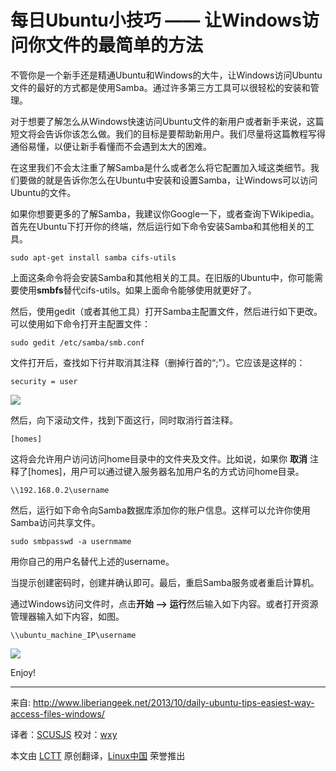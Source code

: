 每日Ubuntu小技巧  —— 让Windows访问你文件的最简单的方法
==============================================

不管你是一个新手还是精通Ubuntu和Windows的大牛，让Windows访问Ubuntu文件的最好的方式都是使用Samba。通过许多第三方工具可以很轻松的安装和管理。

对于想要了解怎么从Windows快速访问Ubuntu文件的新用户或者新手来说，这篇短文将会告诉你该怎么做。我们的目标是要帮助新用户。我们尽量将这篇教程写得通俗易懂，以便让新手看懂而不会遇到太大的困难。

在这里我们不会太注重了解Samba是什么或者怎么将它配置加入域这类细节。我们要做的就是告诉你怎么在Ubuntu中安装和设置Samba，让Windows可以访问Ubuntu的文件。

如果你想要更多的了解Samba，我建议你Google一下，或者查询下Wikipedia。首先在Ubuntu下打开你的终端，然后运行如下命令安装Samba和其他相关的工具。

    sudo apt-get install samba cifs-utils

上面这条命令将会安装Samba和其他相关的工具。在旧版的Ubuntu中，你可能需要使用**smbfs**替代cifs-utils。如果上面命令能够使用就更好了。

然后，使用gedit（或者其他工具）打开Samba主配置文件，然后进行如下更改。可以使用如下命令打开主配置文件：

    sudo gedit /etc/samba/smb.conf

文件打开后，查找如下行并取消其注释（删掉行首的“;”）。它应该是这样的：

    security = user

![](http://www.liberiangeek.net/wp-content/uploads/2013/10/sambausersubuntu.png)

然后，向下滚动文件，找到下面这行，同时取消行首注释。

    [homes]

这将会允许用户访问访问home目录中的文件夹及文件。比如说，如果你 **取消** 注释了[homes]，用户可以通过键入服务器名加用户名的方式访问home目录。

    \\192.168.0.2\username

然后，运行如下命令向Samba数据库添加你的账户信息。这样可以允许你使用Samba访问共享文件。

    sudo smbpasswd -a usernmame

用你自己的用户名替代上述的username。

当提示创建密码时，创建并确认即可。最后，重启Samba服务或者重启计算机。

通过Windows访问文件时，点击**开始 –> 运行**然后输入如下内容。或者打开资源管理器输入如下内容，如图。

    \\ubuntu_machine_IP\username

![](http://www.liberiangeek.net/wp-content/uploads/2013/10/sambausersubuntu1.png)

Enjoy!

--------------------------------------------------------------------------------

来自: http://www.liberiangeek.net/2013/10/daily-ubuntu-tips-easiest-way-access-files-windows/

译者：[SCUSJS](https://github.com/scusjs) 校对：[wxy](https://github.com/wxy)

本文由 [LCTT](https://github.com/LCTT/TranslateProject) 原创翻译，[Linux中国](http://linux.cn/) 荣誉推出

